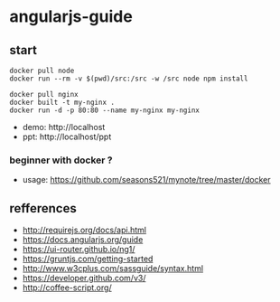 # angularjs-guide

## start

```shell
docker pull node
docker run --rm -v $(pwd)/src:/src -w /src node npm install

docker pull nginx
docker built -t my-nginx .
docker run -d -p 80:80 --name my-nginx my-nginx
```

- demo: http://localhost
- ppt: http://localhost/ppt

### beginner with docker ?

- usage: https://github.com/seasons521/mynote/tree/master/docker

## refferences

 - http://requirejs.org/docs/api.html 
 - https://docs.angularjs.org/guide
 - https://ui-router.github.io/ng1/
 - https://gruntjs.com/getting-started
 - http://www.w3cplus.com/sassguide/syntax.html
 - https://developer.github.com/v3/ 
 - http://coffee-script.org/
